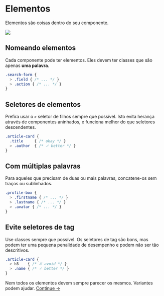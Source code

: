 # Elementos

Elementos são coisas dentro do seu componente.

![](images/component-elements.png)

## Nomeando elementos
Cada componente pode ter elementos. Eles devem ter classes que são apenas **uma palavra**.

```scss
.search-form {
  > .field { /* ... */ }
  > .action { /* ... */ }
}
```

## Seletores de elementos
Prefira usar o `>` seletor de filhos sempre que possível. Isto evita herança através de componentes aninhados, e funciona melhor do que seletores descendentes.

```scss
.article-card {
  .title     { /* okay */ }
  > .author  { /* ✓ better */ }
}
```

## Com múltiplas palavras
Para aqueles que precisam de duas ou mais palavras, concatene-os sem traços ou sublinhados.

```scss
.profile-box {
  > .firstname { /* ... */ }
  > .lastname { /* ... */ }
  > .avatar { /* ... */ }
}
```

## Evite seletores de tag
Use classes sempre que possível. Os seletores de tag são bons, mas podem ter uma pequena penalidade de desempenho e podem não ser tão descritivos.

```scss
.article-card {
  > h3    { /* ✗ avoid */ }
  > .name { /* ✓ better */ }
}
```

Nem todos os elementos devem sempre parecer os mesmos. Variantes podem ajudar.
[Continue →](variants.md)
<!-- {p:.pull-box} -->
